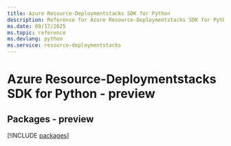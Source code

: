 ```yaml
---
title: Azure Resource-Deploymentstacks SDK for Python
description: Reference for Azure Resource-Deploymentstacks SDK for Python
ms.date: 09/17/2025
ms.topic: reference
ms.devlang: python
ms.service: resource-deploymentstacks
---
```

# Azure Resource-Deploymentstacks SDK for Python - preview
## Packages - preview
[!INCLUDE [packages](resource-deploymentstacks-index.md)]